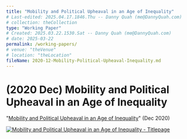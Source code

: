 ```yaml
---
title: "Mobility and Political Upheaval in an Age of Inequality"
# Last-edited: 2025.04.17.1846.Thu -- Danny Quah (me@DannyQuah.com)
# collection: theCollection
type: "Working Paper"
# Created: 2025.03.22.1530.Sat -- Danny Quah (me@DannyQuah.com)
# date: 2025-03-22
permalink: /working-papers/
# venue: "theVenue"
# location: "theLocation"
fileName: 2020-12-Mobility-Political-Upheaval-Inequality.md
---
```

# (2020 Dec) Mobility and Political Upheaval in an Age of Inequality
"<a href="https://DannyQuah.github.io/Storage/2020.12-Danny.Quah-Mobility-Political-Upheaval-Inequality.pdf">Mobility and Political Upheaval in an Age of Inequality</a>" (Dec 2020)

[<img src="https://DannyQuah.github.io/Storage/2020.12-Danny.Quah-Mobility-Political-Upheaval-Inequality-titlepage.png" alt = "Mobility and Political Upheaval in an Age of Inequality - Titlepage" />](https://DannyQuah.github.io/Storage/2020.12-Danny.Quah-Mobility-Political-Upheaval-Inequality.pdf)

<!---
   Invisible section // 2020-12-Mobility-Political-Upheaval-Inequality.md
-->

